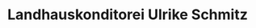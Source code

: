 ---
title: "Landhauskonditorei Ulrike Schmitz"
url: /bad-breisig/landhauskonditorei-ulrike-schmitz/
shop: Bäckerei
---